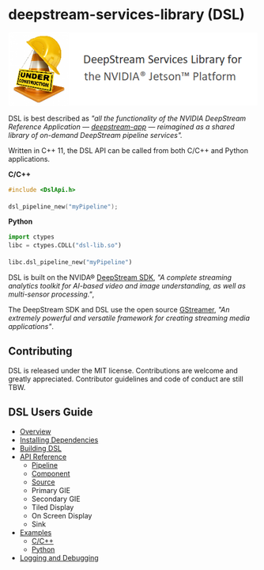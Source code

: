 # deepstream-services-library (DSL)

![](/Images/under-construction.png)

DSL is best described as _"all the functionality of the NVIDIA DeepStream Reference Application — [deepstream-app](https://docs.nvidia.com/metropolis/deepstream/dev-guide/index.html#page/DeepStream_Development_Guide%2Fdeepstream_app_architecture.html) — reimagined as a shared library of on-demand DeepStream pipeline services"._

Written in C++ 11, the DSL API can be  called from both C/C++ and Python applications.

**C/C++**
```C++
#include <DslApi.h>

dsl_pipeline_new("myPipeline");
```
**Python**
```Python
import ctypes
libc = ctypes.CDLL("dsl-lib.so")

libc.dsl_pipeline_new("myPipeline")
```

DSL is built on the NVIDA® [DeepStream SDK](https://developer.nvidia.com/deepstream-sdk), _"A complete streaming analytics toolkit for AI-based video and image understanding, as well as multi-sensor processing."_, 

The DeepStream SDK and DSL use the open source [GStreamer](https://gstreamer.freedesktop.org/),  _"An extremely powerful and versatile framework for creating streaming media applications"_.

## Contributing
DSL is released under the MIT license. Contributions are welcome and greatly appreciated. Contributor guidelines and code of conduct are still TBW. 

## DSL Users Guide

* [Overview](/docs/overview.md)
* [Installing Dependencies](/docs/installing-dependencies.md)
* [Building DSL](/docs/building-dsl.md)
* [API Reference](/docs/api-reference-list.md)
  * [Pipeline](/docs/api-pipeline.md)
  * [Component](/docs/api-component.md)
  * [Source](/docs/api-source.md)
  * Primary GIE
  * Secondary GIE
  * Tiled Display
  * On Screen Display
  * Sink
* [Examples](/docs/examples.md)
  * [C/C++](/docs/examples-cpp.md)
  * [Python](/docs/examples-python.md)
* [Logging and Debugging](/docs/debugging-dsl.md)
